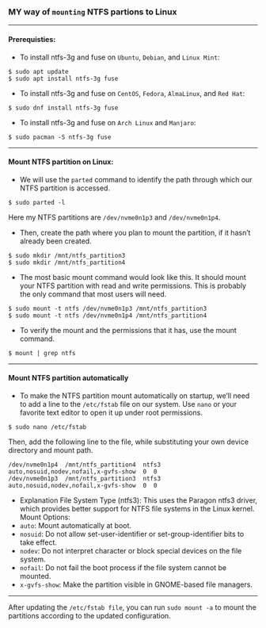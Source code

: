 ### MY way of `mounting` NTFS partions to Linux
---
#### Prerequisties:
- To install ntfs-3g and fuse on `Ubuntu`, `Debian`, and `Linux Mint`:
```
$ sudo apt update
$ sudo apt install ntfs-3g fuse
```
- To install ntfs-3g and fuse on `CentOS`, `Fedora`, `AlmaLinux`, and `Red Hat`:
```
$ sudo dnf install ntfs-3g fuse
```
- To install ntfs-3g and fuse on `Arch Linux` and `Manjaro`:
```
$ sudo pacman -S ntfs-3g fuse
```
---
#### Mount NTFS partition on Linux:
- We will use the `parted` command to identify the path through which our NTFS partition is accessed.
```
$ sudo parted -l
```
Here my NTFS partitions are `/dev/nvme0n1p3` and `/dev/nvme0n1p4`.

- Then, create the path where you plan to mount the partition, if it hasn’t already been created.
```
$ sudo mkdir /mnt/ntfs_partition3
$ sudo mkdir /mnt/ntfs_partition4
```
- The most basic mount command would look like this. It should mount your NTFS partition with read and write permissions. This is probably the only command that most users will need.
```
$ sudo mount -t ntfs /dev/nvme0n1p3 /mnt/ntfs_partition3
$ sudo mount -t ntfs /dev/nvme0n1p4 /mnt/ntfs_partition4
```
- To verify the mount and the permissions that it has, use the mount command.
```
$ mount | grep ntfs
```
---
#### Mount NTFS partition automatically
- To make the NTFS partition mount automatically on startup, we’ll need to add a line to the `/etc/fstab` file on our system. Use `nano` or your favorite text editor to open it up under root permissions.
```
$ sudo nano /etc/fstab
```
Then, add the following line to the file, while substituting your own device directory and mount path.
```
/dev/nvme0n1p4  /mnt/ntfs_partition4  ntfs3  auto,nosuid,nodev,nofail,x-gvfs-show  0  0
/dev/nvme0n1p3  /mnt/ntfs_partition3  ntfs3  auto,nosuid,nodev,nofail,x-gvfs-show  0  0
```
- Explanation
File System Type (ntfs3): This uses the Paragon ntfs3 driver, which provides better support for NTFS file systems in the Linux kernel.
Mount Options:
- `auto`: Mount automatically at boot.
- `nosuid`: Do not allow set-user-identifier or set-group-identifier bits to take effect.
- `nodev`: Do not interpret character or block special devices on the file system.
- `nofail`: Do not fail the boot process if the file system cannot be mounted.
- `x-gvfs-show`: Make the partition visible in GNOME-based file managers.
---
After updating the `/etc/fstab file`, you can run `sudo mount -a` to mount the partitions according to the updated configuration.
